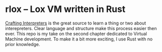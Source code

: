# rlox – Lox VM written in Rust

[Crafting Interpreters](https://www.craftinginterpreters.com) is the great source to learn a thing or two about interepreters. Clear language and structure make this process easier then ever. This repo is my take on the second chapter dedicated to Virtual Machine development. To make it a bit more exciting, I use Rust with no prior knowledge. 
